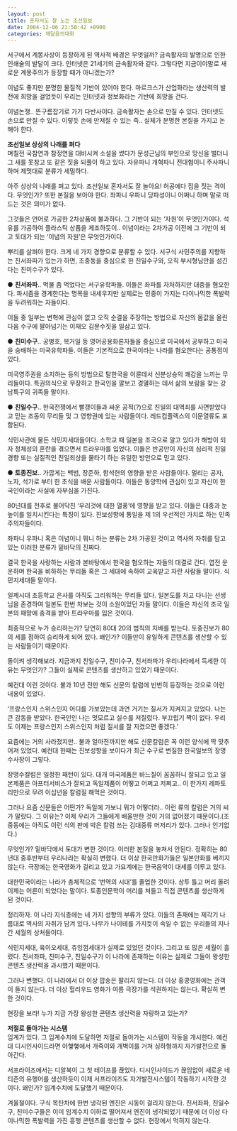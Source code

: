 ```yaml
---
layout: post
title: 혼자서도 잘 노는 조선일보
date: 2004-12-06 21:50:42 +0900
categories: 깨달음의대화
---
```

서구에서 계몽사상이 등장하게 된 역사적 배경은 무엇일까? 금속활자의 발명으로 인한 인쇄술의 발달이 크다. 인터넷은 21세기의 금속활자와 같다. 그렇다면 지금이야말로 새로운 계몽주의가 등장할 때가 아니겠는가?    
  
이념도 좋지만 분명한 물질적 기반이 있어야 한다. 마르크스가 산업화라는 생산력의 발전에 희망을 걸었듯이 우리는 인터넷과 정보화라는 기반에 희망을 건다.    
  
이념논쟁.. 뜬구름잡기로 가기 다반사이다. 금속활자는 손으로 만질 수 있다. 인터넷도 손으로 만질 수 있다. 이렇듯 손에 만져질 수 있는 즉.. 실체가 분명한 본질을 가지고 논해야 한다.    
   
  
**조선일보 상상의 나래를 펴다**   
며칠전 국참연과 참정연을 대비시켜 소설을 썼다가 문성근님의 부인으로 망신을 벌더니 그 새를 못참고 또 같은 짓을 되풀이 하고 있다. 자유파니 개혁파니 전대협이니 주사파니 하며 제멋대로 분류가 세밀하다.    
  
아주 상상의 나래를 펴고 있다. 조선일보 혼자서도 잘 놀아요! 허공에다 집을 짓는 격이다. 무엇인가? 또한 본질을 보아야 한다. 좌파니 우파니 당파성이니 어쩌니 하며 말로 떠드는 것은 의미가 없다.    
  
그것들은 언어로 가공한 2차상품에 불과하다. 그 기반이 되는 ‘자원’이 무엇인가이다. 석유를 가공하여 플라스틱 상품을 제조하듯이.. 이념이라는 2차가공 이전에 그 기반이 되고 토대가 되는 ‘이념의 자원’은 무엇인가이다.    
  
뿌리를 살펴야 한다. 크게 네 가지 경향으로 분류할 수 있다. 서구식 사민주의를 지향하는 친서좌파가 있는가 하면, 조중동을 중심으로 한 친일수구와, 오직 부시형님만을 섬긴다는 친미수구가 있다.    
   
  
● **친서좌파**.. 먹물 좀 먹었다는 서구유학파들. 이들은 좌파를 자처하지만 대중을 혐오한다. 파시즘을 경계한다는 명목을 내세우지만 실제로는 민중이 가지는 다이나믹한 폭발력을 두려워하는 자들이다.    
  
이들 중 일부는 변혁에 관심이 없고 오직 순결을 주장하는 방법으로 자신의 몸값을 올린 다음 수구에 팔아넘기는 이재오 김문수짓을 일삼고 있다. 
  
   
  
● **친미수구**.. 공병호, 복거일 등 영어공용화론자들을 중심으로 미국에서 공부하고 미국을 숭배하는 미국유학파들. 이들은 기본적으로 한국이라는 나라를 혐오한다는 공통점이 있다.    
  
미국영주권을 소지하는 등의 방법으로 탈한국을 이룬데서 신분상승의 쾌감을 느끼는 무리들이다. 특권의식으로 무장하고 한국인을 깔보고 경멸하는 데서 삶의 보람을 찾는 강남특구의 귀족들 말이다.    
   
  
● **친일수구**.. 한국전쟁에서 빨갱이들과 싸운 공적(?)으로 친일의 대역죄를 사면받았다고 믿는 조동의 무리들 및 그 영향권에 있는 사람들이다. 레드컴플렉스의 이문열류도 포함된다.    
  
식민사관에 물든 식민지세대들이다. 소학교 때 일본을 조국으로 알고 있다가 해방이 되자 정체성의 혼란을 겪으면서 트라우마를 입었다. 이들은 반공만이 자신의 심리적 친일경향 또는 실질적인 친일죄상을 물타기 하는 유일한 방안으로 믿고 있다.    

  
  
● **토종진보**.. 가깝게는 백범, 장준하, 함석헌의 영향을 받은 사람들이다. 멀리는 공자, 노자, 석가로 부터 한 초식을 배운 사람들이다. 이들은 동양학에 관심이 있고 자신이 한국인이라는 사실에 자부심을 가진다. 
  
  
80년대를 전후로 불어닥친 ‘우리것에 대한 열풍’에 영향을 받고 있다. 이들은 대중과 눈높이를 일치시킨다는 특징이 있다. 진보성향에 통일을 제 1의 우선적인 가치로 하는 민족주의자들이다. 
  
   
  
좌파니 우파니 혹은 이념이니 뭐니 하는 분류는 2차 가공된 것이고 역사의 자취를 담고 있는 이러한 분류가 밑바닥의 진짜다.    
  
결국 한국을 사랑하는 사람과 본바탕에서 한국을 혐오하는 자들의 대결로 간다. 엽전 운운하며 한국을 비하하는 무리들 혹은 그 세대에 속하여 교육받고 자란 사람들 말이다. 식민지세대들 말이다.    
  
일제시대 초등학교 은사를 아직도 그리워하는 무리들 있다. 일본도를 차고 다니는 선생님을 존경하여 일본도 한번 차보는 것이 소원이었던 자들 말이다. 이들은 자신의 조국 일본의 패망에 충격을 받아 트라우마를 입은 것이다. 
  
  
최종적으로 누가 승리하는가? 당연히 80대 20의 법칙의 지배를 받는다. 토종진보가 80의 세를 점하여 승리하게 되어 있다. 왜인가? 이들만이 유일하게 콘텐츠를 생산할 수 있는 사람들이기 때문이다.    
  
돌이켜 생각해보라. 지금까지 친일수구, 친미수구, 친서좌파가 우리나라에서 득세한 이유는 무엇인가? 그들이 실제로 콘텐츠를 생산하고 있었기 때문이다.    
  
예컨대 이런 것이다. 불과 10년 전만 해도 신문의 칼럼에 빈번히 등장하는 것으로 이런 내용이 있었다.    
  
‘프랑스인지 스위스인지 어디를 가보았는데 과연 거기는 질서가 지켜지고 있었다. 나는 큰 감동을 받았다. 한국인인 나는 멋모르고 실수를 저질렀다. 부끄럽기 짝이 없다. 우리도 이제는 프랑스인지 스위스인지 처럼 질서를 잘 지켰으면 좋겠다.’    
  
요즘에는 거의 사라졌지만.. 불과 얼마전까지만 해도 신문칼럼은 꼭 이런 양식에 딱 맞추어져 있었다. 예컨대 한때는 진보성향을 보이다가 최근 수구로 변질한 한국일보의 장명수사장이 그렇다.    
  
장명수칼럼은 일정한 패턴이 있다. 대개 미국제품은 바느질이 꼼꼼하니 잘되고 있고 일본제품은 아프터서비스가 잘되고 독일제품이 어떻고 어쩌고 저쩌고.. 이 한가지 레파토리만으로 무려 이십년을 칼럼질 해먹은 것이다.    
  
그러나 요즘 신문들은 어떤가? 독일에 가보니 뭐가 어떻더라.. 이런 류의 칼럼은 거의 씨가 말랐다. 그 이유는? 이제 우리가 그들에게 배울만한 것이 거의 없어졌기 때문이다.(조중동에는 아직도 이런 식의 판에 박은 칼럼 쓰는 김대중류 머저리가 있다. 그러나 인기없다.)    
  
무엇인가? 밑바닥에서 토대가 변한 것이다. 이러한 본질을 놓쳐서 안된다. 정확히는 80년대 중후반부터 우리나라는 확실히 변했다. 더 이상 한국만화가들은 일본만화를 베끼지 않는다. 극장에는 한국영화가 걸리고 있고 가요계에는 한국음악이 대세를 이루고 있다.    
  
대한민국이라는 나라가 총체적으로 ‘번역의 시대’를 졸업한 것이다. 상투 틀고 머리 올려 이제는 어른이 되었다는 말이다. 토종인문학이 머리를 쳐들고 직접 콘텐츠를 생산하게 된 것이다.    
  
정리하자. 이 나라 지식층에는 네 가지 성향의 부류가 있다. 이들의 존재에는 제각기 나름대로 역사의 자취가 담겨 있다. 나무가 나이테를 가지듯이 속일 수 없는 우리들의 지나간 세월의 상처들이다.    
  
식민지세대, 육이오세대, 츄잉껌세대가 실제로 있었던 것이다. 그리고 또 많은 세월이 흘렀다. 친서좌파, 친미수구, 친일수구가 이 나라에 존재하는 이유는 실제로 그들이 왕성한 콘텐츠 생산력을 과시했기 때문이다. 
  
  
그러나 변했다. 이 나라에서 더 이상 팝송은 팔리지 않는다. 더 이상 홍콩영화에는 관객이 들지 않는다. 더 이상 헐리우드 영화가 여름 극장가를 석권하지는 않는다. 확실히 변한 것이다.    
  
현장을 보라! 누가 지금 가장 왕성한 콘텐츠 생산력을 자랑하고 있는가? 
  
  
**저절로 돌아가는 시스템**   
임계가 있다. 그 임계수치에 도달하면 저절로 돌아가는 시스템이 작동을 개시한다. 예컨대 디시인사이드라면 아&#54671;&#54671;에서 개죽이와 개벽이를 거쳐 싱하형까지 자가발전으로 돌아간다.    
  
서프라이즈에서는 디알북이 그 첫 테이프를 끊었다. 디시인사이드가 끊임없이 새로운 네티즌의 유행어를 생산하듯이 이제 서프라이즈도 자가발전시스템이 작동하기 시작한 것이다. 왜인가? 임계수치에 도달했기 때문이다. 
  
  
겨울철이다. 구식 목탄차에 한번 냉각된 엔진은 시동이 걸리지 않는다. 친서좌파, 친일수구, 친미수구들은 이미 임계수치 이하로 떨어져서 엔진이 냉각되었기 때문에 더 이상 다이나믹한 폭발력을 가진 흥행 콘텐츠를 생산할 수 없다. 현장에서 먹히지 않는다.
